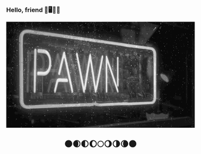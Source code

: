 ### Hello, friend 🤖🖥️💾🌙
<img src="https://github.com/m00nbyt3/m00nbyt3/blob/master/pwned.gif" width="768" align="center">
<h2 align="center">🌑🌒🌓🌔🌕🌖🌗🌘🌑</h2>
